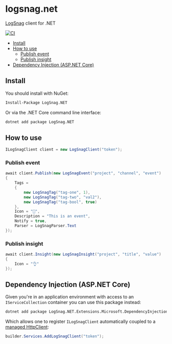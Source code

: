 <!-- omit from toc -->
# logsnag.net

[LogSnag](https://logsnag.com) client for .NET

[![CI](https://github.com/joaope/logsnag.net/actions/workflows/ci.yml/badge.svg)](https://github.com/joaope/logsnag.net/actions/workflows/ci.yml)

- [Install](#install)
- [How to use](#how-to-use)
  - [Publish event](#publish-event)
  - [Publish insight](#publish-insight)
- [Dependency Injection (ASP.NET Core)](#dependency-injection-aspnet-core)

## Install

You should install with NuGet:

```bash
Install-Package LogSnag.NET
```

Or via the .NET Core command line interface:

```bash
dotnet add package LogSnag.NET
```

## How to use

```c#
ILogSnagClient client = new LogSnagClient("token");
```

### Publish event

```c#
await client.Publish(new LogSnagEvent("project", "channel", "event")
{
    Tags =
    {
        new LogSnagTag("tag-one", 1),
        new LogSnagTag("tag-two", "val2"),
        new LogSnagTag("tag-bool", true)
    },
    Icon = "🫡",
    Description = "This is an event",
    Notify = true,
    Parser = LogSnagParser.Text
});
```

### Publish insight

```c#
await client.Insight(new LogSnagInsight("project", "title", "value")
{
    Icon = "👌"
});
```

## Dependency Injection (ASP.NET Core)

Given you're in an application environment with access to an `IServiceCollection` container you can use this package instead:

```bash
dotnet add package LogSnag.NET.Extensions.Microsoft.DependencyInjection
```

Which allows one to register `ILogSnagClient` automatically coupled to a [managed HttpClient](https://learn.microsoft.com/en-us/aspnet/core/fundamentals/http-requests):

```c#
builder.Services.AddLogSnagClient("token");
```